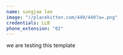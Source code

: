 ```yaml
---
name: sungjae lee
image: "//placekitten.com/440/440?a=.png"
credentials: LLB
phone_extension: "02"
---
```


we are testing this template
